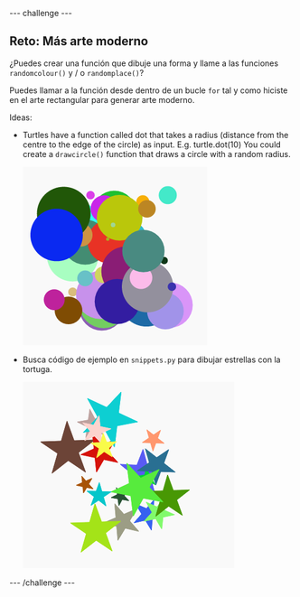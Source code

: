\--- challenge \---

## Reto: Más arte moderno

¿Puedes crear una función que dibuje una forma y llame a las funciones `randomcolour()` y / o `randomplace()`?

Puedes llamar a la función desde dentro de un bucle `for` tal y como hiciste en el arte rectangular para generar arte moderno.

Ideas:

- Turtles have a function called dot that takes a radius (distance from the centre to the edge of the circle) as input. E.g. turtle.dot(10) You could create a `drawcircle()` function that draws a circle with a random radius.
    
    ![screenshot](images/modern-circles.png)

- Busca código de ejemplo en `snippets.py` para dibujar estrellas con la tortuga.
    
    ![screenshot](images/modern-stars.png)

\--- /challenge \---
